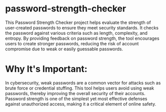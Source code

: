 # password-strength-checker
This Password Strength Checker project helps evaluate the strength of user-created passwords to ensure they meet security standards. It checks the password against various criteria such as length, complexity, and entropy. By providing feedback on password strength, the tool encourages users to create stronger passwords, reducing the risk of account compromise due to weak or easily guessable passwords.

# Why It's Important:
In cybersecurity, weak passwords are a common vector for attacks such as brute force or credential stuffing. This tool helps users avoid using weak passwords, thereby improving the overall security of their accounts. Password strength is one of the simplest yet most effective defenses against unauthorized access, making it a critical element of online safety.
